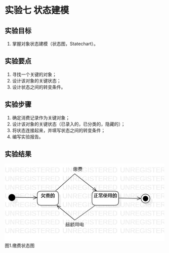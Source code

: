 # 实验七 状态建模

## 实验目标
1. 掌握对象状态建模（状态图，Statechart）。

## 实验要点
1. 寻找一个关键的对象；  
2. 设计该对象的关键状态；  
3. 设计状态之间的转变条件。  

## 实验步骤
1. 确定消费记录作为关键对象；  
2. 设计该对象的关键状态（已录入的，已分类的，隐藏的）；  
3. 将状态连接起来，并填写状态之间的转变条件；  
4. 编写实验报告。

## 实验结果
![状态图](./Lab7_StatechartDiagram1.jpg)  
图1.缴费状态图
